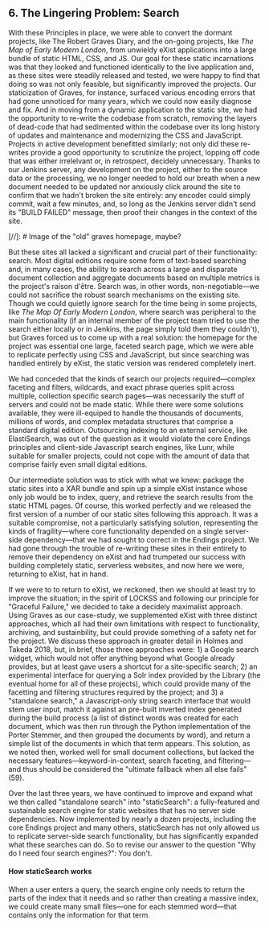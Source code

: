 ## 6. The Lingering Problem: Search

With these Principles in place, we were able to convert the dormant projects, like The Robert Graves Diary, and the on-going projects, like *The Map of Early Modern London*, from unwieldy eXist applications into a large bundle of static HTML, CSS, and JS. Our goal for these static incarnations was that they looked and functioned identically to the live application and, as these sites were steadily released and tested, we were happy to find that doing so was not only feasible, but significantly improved the projects. Our staticization of Graves, for instance, surfaced various encoding errors that had gone unnoticed for many years, which we could now easily diagnose and fix. And in moving from a dynamic application to the static site, we had the opportunity to re-write the codebase from scratch, removing the layers of dead-code that had sedimented within the codebase over its long history of updates and maintenance and modernizing the CSS and JavaScript. Projects in active development benefitted similarly; not only did these re-writes provide a good opportunity to scrutinize the project, lopping off code that was either irrelelvant or, in retrospect, decidely unnecessary.  Thanks to our Jenkins server, any development on the project, either to the source data or the processing, we no longer needed to hold our breath when a new document needed to be updated nor anxiously click around the site to confirm that we hadn't broken the site entirely: any encoder could simply commit, wait a few minutes, and, so long as the Jenkins server didn't send its "BUILD FAILED" message, then  proof their changes in the context of the site. 

[//]: # Image of the "old" graves homepage, maybe?

But these sites all lacked a significant and crucial part of their functionality: search. Most digital editions require some form of text-based searching and, in many cases, the ability to search across a large and disparate document collection and aggregate documents based on multiple metrics is the project's raison d'être. Search was, in other words, non-negotiable—we could not sacrifice the robust search mechanisms on the existing site. Though we could quietly ignore search for the time being  in some projects, like *The Map Of Early Modern London*,  where search was peripheral to the main functionality (if an internal member of the project team tried to use the search either locally or in Jenkins, the page simply told them they couldn't), but Graves forced us to come up with a real solution: the homepage for the project was essential one large, faceted search page, which we were able to replicate perfectly using CSS and JavaScript, but since searching was handled entirely by eXist, the static version was rendered completely inert. 

We had conceded that the kinds of search our projects required—complex faceting and filters, wildcards, and exact phrase queries split across multiple, collection specific search pages—was necessarily the stuff of servers and could not be made static. While there were some solutions available, they were  ill-equiped to handle the thousands of documents, millions of words, and complex metadata structures that comprise a standard digital edition. Outsourcing indexing to an external service, like ElastiSearch, was out of the question as it would violate the core Endings principles and client-side Javascript search engines, like Lunr, while suitable for smaller projects, could not cope with the amount of data that comprise fairly even small digital editions. 

Our intermediate solution was to stick with what we knew: package the static sites into a XAR bundle and spin up a simple eXist instance whose only job would be to index, query, and retrieve the search results from the static HTML pages. Of course, this worked perfectly and we released the first version of a number of our static sites following this approach. It was a suitable compromise, not a particularly satisfying solution, representing the kinds of fragility—where core functionality depended on a single server-side dependency—that we had sought to correct in the Endings project. We had gone through the trouble of re-writing these sites in their entirety to remove their dependency on eXist and had trumpeted our success with building completely static, serverless websites, and now here we were, returning to eXist, hat in hand. 

If we were to to return to eXist, we reckoned, then we should at least try to improve the situation; in the spirit of LOCKSS and following our principle for "Graceful Failure," we decided to take a decidely maximalist approach. Using Graves as our case-study, we supplemented eXist with three distinct approaches, which all had their own limitations with respect to functionality, archiving, and sustainbility, but could provide something of a safety net for the project.  We discuss these approach in greater detail in Holmes and Takeda 2018, but, in brief, those three approaches were: 1) a Google search widget, which would not offer anything beyond what Google already provides, but at least gave users a shortcut for a site-specific search; 2) an experimental interface for querying a Solr index provided by the Library (the eventual home for all of these projects), which could provide many of the facetting and filtering structures required by the project; and 3) a "standalone search,"  a Javascript-only string search interface that would stem user input, match it against an pre-built inverted index generated during the build process (a list of distinct words was created for each document, which was then run through the Python implementation of the Porter Stemmer, and then grouped the documents by word), and return a simple list of the documents in which that term appears. This  solution, as we noted then, worked well for small document collections, but lacked the necessary features—keyword-in-context, search faceting, and filtering— and thus should be considered the "ultimate fallback when all else fails" (59).

Over the last three years, we have continued to improve and expand what we then called "standalone search" into "staticSearch": a fully-featured and sustainable search engine for static websites that has no server side dependencies. Now implemented by nearly a dozen projects, including the core Endings project and many others, staticSearch has not only allowed us to replicate  server-side search functionality, but has significantly expanded what these searches can do. So  to revise our answer to the question "Why do I need four search engines?": You don't.  



#### How staticSearch works


When a user enters a query, the search engine only needs to return the parts of the index that it needs and so rather than creating a massive index, we could create many small files—one for each stemmed word—that contains only the information for that term. 

